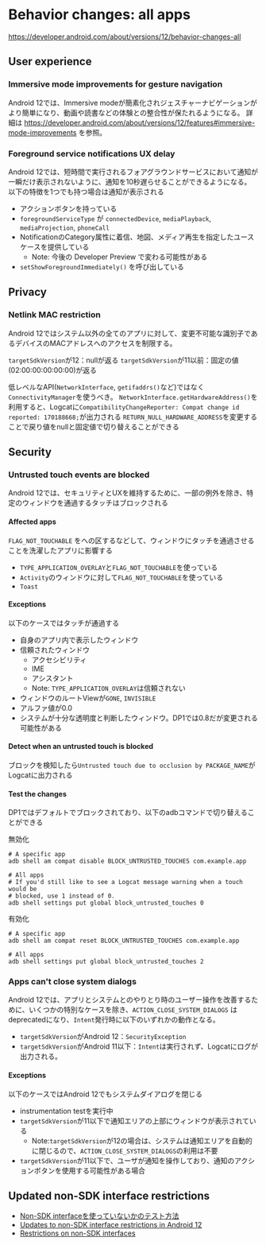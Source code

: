 # Behavior changes: all apps

https://developer.android.com/about/versions/12/behavior-changes-all

## User experience

### Immersive mode improvements for gesture navigation

Android 12では、Immersive modeが簡素化されジェスチャーナビゲーションがより簡単になり、動画や読書などの体験との整合性が保たれるようになる。
詳細は https://developer.android.com/about/versions/12/features#immersive-mode-improvements を参照。

### Foreground service notifications UX delay

Android 12では、短時間で実行されるフォアグラウンドサービスにおいて通知が一瞬だけ表示されないように、通知を10秒遅らせることができるようになる。
以下の特徴を1つでも持つ場合は通知が表示される

* アクションボタンを持っている
* `foregroundServiceType` が `connectedDevice`, `mediaPlayback`, `mediaProjection`, `phoneCall`
* NotificationのCategory属性に着信、地図、メディア再生を指定したユースケースを提供している
  * Note: 今後の Developer Preview で変わる可能性がある
* `setShowForegroundImmediately()` を呼び出している

## Privacy

### Netlink MAC restriction

Android 12ではシステム以外の全てのアプリに対して、変更不可能な識別子であるデバイスのMACアドレスへのアクセスを制限する。

`targetSdkVersion`が12：nullが返る
`targetSdkVersion`が11以前：固定の値(02:00:00:00:00:00)が返る

低レベルなAPI(`NetworkInterface`, `getifaddrs()`など)ではなく`ConnectivityManager`を使うべき。
`NetworkInterface.getHardwareAddress()`を利用すると、Logcatに`CompatibilityChangeReporter: Compat change id reported: 170188668;`が出力される
`RETURN_NULL_HARDWARE_ADDRESS`を変更することで戻り値をnullと固定値で切り替えることができる

## Security

### Untrusted touch events are blocked

Android 12では、セキュリティとUXを維持するために、一部の例外を除き、特定のウィンドウを通過するタッチはブロックされる

#### Affected apps

`FLAG_NOT_TOUCHABLE` をへの区するなどして、ウィンドウにタッチを通過させることを洗濯したアプリに影響する

* `TYPE_APPLICATION_OVERLAY`と`FLAG_NOT_TOUCHABLE`を使っている
* `Activity`のウィンドウに対して`FLAG_NOT_TOUCHABLE`を使っている
* `Toast`

#### Exceptions

以下のケースではタッチが通過する

* 自身のアプリ内で表示したウィンドウ
* 信頼されたウィンドウ
  * アクセシビリティ
  * IME
  * アシスタント
  * Note: `TYPE_APPLICATION_OVERLAY`は信頼されない
* ウィンドウのルートViewが`GONE`, `INVISIBLE`
* アルファ値が0.0
* システムが十分な透明度と判断したウィンドウ。DP1では0.8だが変更される可能性がある

#### Detect when an untrusted touch is blocked

ブロックを検知したら`Untrusted touch due to occlusion by PACKAGE_NAME`がLogcatに出力される

#### Test the changes

DP1ではデフォルトでブロックされており、以下のadbコマンドで切り替えることができる

無効化
```
# A specific app
adb shell am compat disable BLOCK_UNTRUSTED_TOUCHES com.example.app

# All apps
# If you'd still like to see a Logcat message warning when a touch would be
# blocked, use 1 instead of 0.
adb shell settings put global block_untrusted_touches 0
```

有効化
```
# A specific app
adb shell am compat reset BLOCK_UNTRUSTED_TOUCHES com.example.app

# All apps
adb shell settings put global block_untrusted_touches 2
```

### Apps can't close system dialogs

Android 12では、アプリとシステムとのやりとり時のユーザー操作を改善するために、いくつかの特別なケースを除き、`ACTION_CLOSE_SYSTEM_DIALOGS` はdeprecatedになり、`Intent`発行時に以下のいずれかの動作となる。

* `targetSdkVersion`がAndroid 12：`SecurityException`
* `targetSdkVersion`がAndroid 11以下：`Intent`は実行されず、Logcatにログが出力される。

#### Exceptions

以下のケースではAndroid 12でもシステムダイアログを閉じる

* instrumentation testを実行中
* `targetSdkVersion`が11以下で通知エリアの上部にウィンドウが表示されている
  * Note:`targetSdkVersion`が12の場合は、システムは通知エリアを自動的に閉じるので、`ACTION_CLOSE_SYSTEM_DIALOGS`の利用は不要
* `targetSdkVersion`が11以下で、ユーザが通知を操作しており、通知のアクションボタンを使用する可能性がある場合

## Updated non-SDK interface restrictions

* [Non-SDK interfaceを使っていないかのテスト方法](https://developer.android.com/guide/app-compatibility/restrictions-non-sdk-interfaces#test-for-non-sdk)
* [Updates to non-SDK interface restrictions in Android 12](https://developer.android.com/about/versions/12/non-sdk-12)
* [Restrictions on non-SDK interfaces](https://developer.android.com/guide/app-compatibility/restrictions-non-sdk-interfaces)
